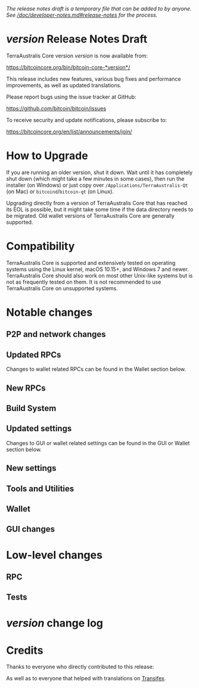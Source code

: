 *The release notes draft is a temporary file that can be added to by anyone. See
[/doc/developer-notes.md#release-notes](/doc/developer-notes.md#release-notes)
for the process.*

*version* Release Notes Draft
===============================

TerraAustralis Core version *version* is now available from:

  <https://bitcoincore.org/bin/bitcoin-core-*version*/>

This release includes new features, various bug fixes and performance
improvements, as well as updated translations.

Please report bugs using the issue tracker at GitHub:

  <https://github.com/bitcoin/bitcoin/issues>

To receive security and update notifications, please subscribe to:

  <https://bitcoincore.org/en/list/announcements/join/>

How to Upgrade
==============

If you are running an older version, shut it down. Wait until it has completely
shut down (which might take a few minutes in some cases), then run the
installer (on Windows) or just copy over `/Applications/TerraAustralis-Qt` (on Mac)
or `bitcoind`/`bitcoin-qt` (on Linux).

Upgrading directly from a version of TerraAustralis Core that has reached its EOL is
possible, but it might take some time if the data directory needs to be migrated. Old
wallet versions of TerraAustralis Core are generally supported.

Compatibility
==============

TerraAustralis Core is supported and extensively tested on operating systems
using the Linux kernel, macOS 10.15+, and Windows 7 and newer.  TerraAustralis
Core should also work on most other Unix-like systems but is not as
frequently tested on them.  It is not recommended to use TerraAustralis Core on
unsupported systems.

Notable changes
===============

P2P and network changes
-----------------------

Updated RPCs
------------


Changes to wallet related RPCs can be found in the Wallet section below.

New RPCs
--------

Build System
------------

Updated settings
----------------


Changes to GUI or wallet related settings can be found in the GUI or Wallet section below.

New settings
------------

Tools and Utilities
-------------------

Wallet
------

GUI changes
-----------

Low-level changes
=================

RPC
---

Tests
-----

*version* change log
====================

Credits
=======

Thanks to everyone who directly contributed to this release:


As well as to everyone that helped with translations on
[Transifex](https://www.transifex.com/bitcoin/bitcoin/).
